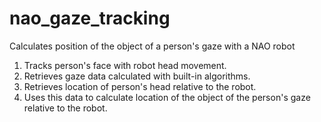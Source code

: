 # nao_gaze_tracking
Calculates position of the object of a person's gaze with a NAO robot

1. Tracks person's face with robot head movement.
2. Retrieves gaze data calculated with built-in algorithms.
3. Retrieves location of person's head relative to the robot.
4. Uses this data to calculate location of the object of the person's gaze relative to the robot.
